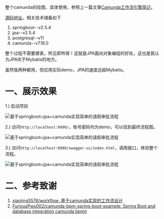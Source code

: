 整个camunda的绘图、具体使用，参照上一篇文章[Camunda工作流引擎简记](https://meethigher.top/blog/2022/camunda-quick-start/)。

[源码地址](https://github.com/meethigher/camunda-springboot-demo)，相关技术储备如下

1. springboot--v2.5.4
2. jpa--v2.5.4
3. postgresql--v11
4. camunda--v7.16.0

整个过程不需要建表，所见即所得！这就是JPA面向对象编程的好处，这也是我认为JPA优于Mybatis的地方。

虽然我两种都用，但应用实际demo，JPA的速度远超Mybatis。

# 一、展示效果

1.) 启动项目

![基于springboot+jpa+camunda实现简单的请假审批流程](https://meethigher.top/blog/2022/camunda-practice/image-20221124143906458.png)

2.) 访问`http://localhost:9999/`，账号密码均为demo，可以找到最终流程图。

![基于springboot+jpa+camunda实现简单的请假审批流程](https://meethigher.top/blog/2022/camunda-practice/image-20221124144055173.png)

3.) 访问`http://localhost:9999/swagger-ui/index.html`，调用接口，体验整个流程。

![基于springboot+jpa+camunda实现简单的请假审批流程](https://meethigher.top/blog/2022/camunda-practice/image-20221124144225583.png)

# 二、参考致谢

1. [xiaojing5576/workflow: 基于camunda实现的工作流设计](https://github.com/xiaojing5576/workflow)
2. [FuriousPws002/camunda-bpm-spring-boot-example: Spring Boot and database integration camunda bpmn](https://github.com/FuriousPws002/camunda-bpm-spring-boot-example)

